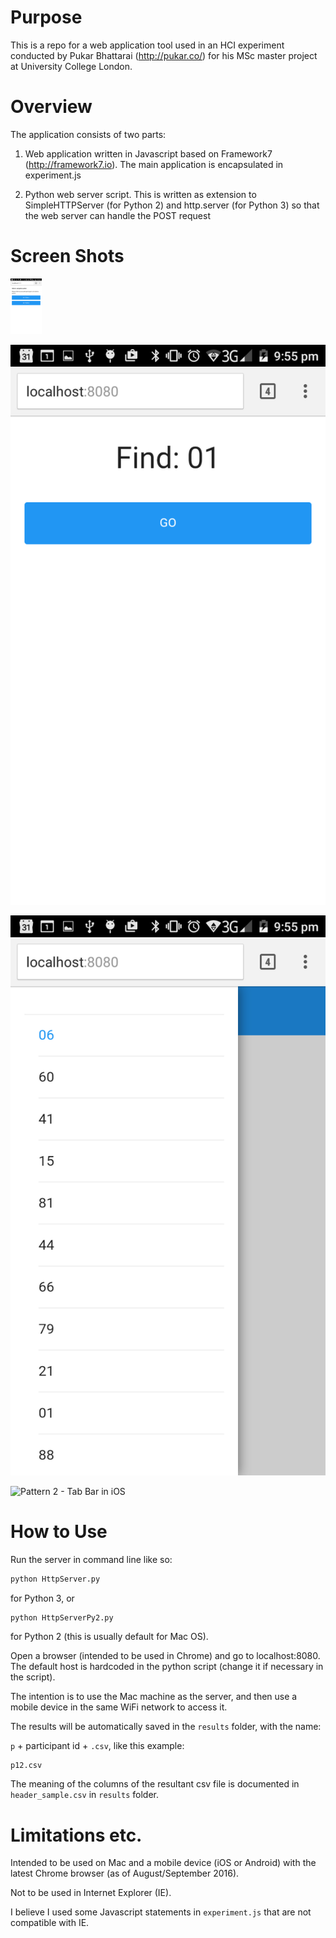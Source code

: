 
Purpose
========

This is a repo for a web application tool used in an HCI experiment
conducted by Pukar Bhattarai (http://pukar.co/) for his MSc master
project at University College London.

Overview
=========

The application consists of two parts:

1. Web application written in Javascript based on Framework7
   (http://framework7.io). The main application is encapsulated in experiment.js

2. Python web server script.
   This is written as extension to SimpleHTTPServer (for Python 2) and
   http.server (for Python 3) so that the web server can handle the
   POST request

Screen Shots
==========

<img src="images/pattern_selector.png" width="50" alt="Image of Pattern Selector">

![Image of Pattern Selector](images/prompt.png "Prompt")

![Image of - Side Panel in Andoriod's Material Design](images/pattern1.png
 "Pattern 1 - Side Panel in Andoriod's Material Design")

![Pattern 2 - Tab Bar in iOS](images/pattern2.png "Pattern 2 - Tab Bar
in iOS")


How to Use
==========

Run the server in command line like so:

```bash
python HttpServer.py
```

for Python 3, or

```bash
python HttpServerPy2.py
```

for Python 2 (this is usually default for Mac OS).

Open a browser (intended to be used in Chrome) and go to
localhost:8080. The default host is hardcoded in the python script
(change it if necessary in the script).

The intention is to use the Mac machine as the server, and then use
a mobile device in the same WiFi network to access it.

The results will be automatically saved in the `results` folder, with
the name:

`p` + participant id + `.csv`, like this example:

	p12.csv

The meaning of the columns of the resultant csv file is documented in
`header_sample.csv` in `results` folder. 

Limitations etc.
===========

Intended to be used on Mac and a mobile device (iOS or Android) with
the latest Chrome browser (as of August/September 2016).

Not to be used in Internet Explorer (IE).

I believe I used some Javascript statements in `experiment.js` that
are not compatible with IE.


